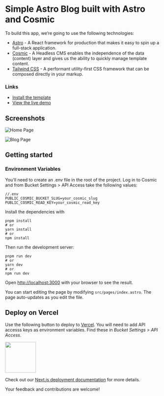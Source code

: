 # Simple Astro Blog built with Astro and Cosmic

To build this app, we’re going to use the following technologies:

- [Astro](https://astro.build/) - A React framework for production that makes it easy to spin up a full-stack application.
- [Cosmic](https://www.cosmicjs.com/) - A Headless CMS enables the independence of the data (content) layer and gives us the ability to quickly manage template content.
- [Tailwind CSS](https://tailwindcss.com/) - A performant utility-first CSS framework that can be composed directly in your markup.

### Links

- [Install the template](https://www.cosmicjs.com/marketplace/templates/simple-astro-blog)
- [View the live demo](https://simple-astro-blog.vercel.app/)

## Screenshots

![Home Page](https://imgix.cosmicjs.com/e0b61790-32db-11ed-8a37-f1952c73e588-astro-cms-screenshot-4.png?w=1200&auto=format)

![Blog Page](https://cdn.cosmicjs.com/cbd90ee0-32db-11ed-8a37-f1952c73e588-astro-cms-screenshot-3.png)

## Getting started

### Environment Variables

You'll need to create an .env file in the root of the project. Log in to Cosmic and from Bucket Settings > API Access take the following values:

```
//.env
PUBLIC_COSMIC_BUCKET_SLUG=your_cosmic_slug
PUBLIC_COSMIC_READ_KEY=your_cosmic_read_key
```

Install the dependencies with

```
pnpm install
# or
yarn install
# or
npm install
```

Then run the development server:

```
pnpm run dev
# or
yarn dev
# or
npm run dev
```

Open [http://localhost:3000](http://localhost:3000/) with your browser to see the result.

You can start editing the page by modifying `src/pages/index.astro`. The page auto-updates as you edit the file.

## Deploy on Vercel

<p>Use the following button to deploy to <a href="https://vercel.com/" rel="noopener noreferrer" target="_blank">Vercel</a>. You will need to add API accesss keys as environment variables. Find these in <em>Bucket Settings &gt; API Access</em>.</p>
<p>
<a href="https://vercel.com/new/clone?env=PUBLIC_COSMIC_BUCKET_SLUG,PUBLIC_COSMIC_READ_KEY&repository-url=https://github.com/cosmicjs/simple-astro-blog/tree/api-v3" rel="noopener noreferrer" target="_blank"><img src="https://cdn.cosmicjs.com/d3f0d5e0-c064-11ea-9a05-6f8a16b0b14c-deploy-to-vercel.svg" style="width: 100px;" class="fr-fic fr-dib fr-fil"></a>
</p>

Check out our [Next.js deployment documentation](https://nextjs.org/docs/deployment) for more details.

Your feedback and contributions are welcome!

